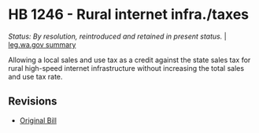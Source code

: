 # HB 1246 - Rural internet infra./taxes
*Status: By resolution, reintroduced and retained in present status.* | [leg.wa.gov summary](https://app.leg.wa.gov/billsummary?BillNumber=1246&Year=2021)

Allowing a local sales and use tax as a credit against the state sales tax for rural high-speed internet infrastructure without increasing the total sales and use tax rate.

## Revisions
* [Original Bill](1/)